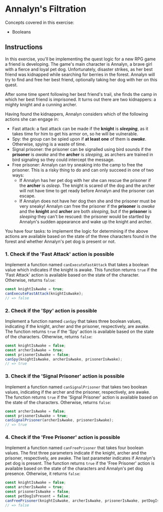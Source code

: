 # Annalyn's Filtration

Concepts covered in this exercise:
- Booleans

## Instructions
In this exercise, you'll be implementing the quest logic for a new RPG game a friend is developing. The game's main character is Annalyn, a brave girl with a fierce and loyal pet dog. Unfortunately, disaster strikes, as her best friend was kidnapped while searching for berries in the forest. Annalyn will try to find and free her best friend, optionally taking her dog with her on this quest.

After some time spent following her best friend's trail, she finds the camp in which her best friend is imprisoned. It turns out there are two kidnappers: a mighty knight and a cunning archer.

Having found the kidnappers, Annalyn considers which of the following actions she can engage in:

- Fast attack: a fast attack can be made if the **knight** is **_sleeping_**, as it takes time for him to get his armor on, so he will be vulnerable.
- Spy: the group can be spied upon if **at least one** of them is **_awake_**. Otherwise, spying is a waste of time.
- Signal prisoner: the prisoner can be signalled using bird sounds if the **prisoner** is *_awake_* and the **archer** is *_sleeping_*, as archers are trained in bird signaling so they could intercept the message.
- Free prisoner: Annalyn can try sneaking into the camp to free the prisoner. This is a risky thing to do and can only succeed in one of two ways:
  - If Annalyn has her pet dog with her she can rescue the prisoner if the **archer** is *_asleep_*. The knight is scared of the dog and the archer will not have time to get ready before Annalyn and the prisoner can escape.
  - If Annalyn does not have her dog then she and the prisoner must be very sneaky! Annalyn can free the prisoner if the **prisoner** is *_awake_* and the **knight** and **archer** are both *_sleeping_*, but if the **prisoner** is *_sleeping_* they can't be rescued: the prisoner would be startled by Annalyn's sudden appearance and wake up the knight and archer.

You have four tasks: to implement the logic for determining if the above actions are available based on the state of the three characters found in the forest and whether Annalyn's pet dog is present or not.

### 1. Check if the 'Fast Attack' action is possible
Implement a function named `canExecuteFastAttack` that takes a boolean value which indicates if the knight is awake. This function returns `true` if the 'Fast Attack' action is available based on the state of the character. Otherwise, returns `false`:

```JavaScript
const knightIsAwake = true;
canExecuteFastAttack(knightIsAwake);
// => false
```
### 2. Check if the 'Spy' action is possible
Implement a function named `canSpy` that takes three boolean values, indicating if the knight, archer and the prisoner, respectively, are awake. The function returns `true` if the 'Spy' action is available based on the state of the characters. Otherwise, returns `false`:

```JavaScript
const knightIsAwake = false;
const archerIsAwake = true;
const prisonerIsAwake = false;
canSpy(knightIsAwake, archerIsAwake, prisonerIsAwake);
// => true
```
### 3. Check if the 'Signal Prisoner' action is possible
Implement a function named `canSignalPrisoner` that takes two boolean values, indicating if the archer and the prisoner, respectively, are awake. The function returns `true` if the 'Signal Prisoner' action is available based on the state of the characters. Otherwise, returns `false`:

```JavaScript
const archerIsAwake = false;
const prisonerIsAwake = true;
canSignalPrisoner(archerIsAwake, prisonerIsAwake);
// => true
```
### 4. Check if the 'Free Prisoner' action is possible
Implement a function named `canFreePrisoner` that takes four boolean values. The first three parameters indicate if the knight, archer and the prisoner, respectively, are awake. The last parameter indicates if Annalyn's pet dog is present. The function returns `true` if the 'Free Prisoner' action is available based on the state of the characters and Annalyn's pet dog presence. Otherwise, it returns `false`:

```JavaScript
const knightIsAwake = false;
const archerIsAwake = true;
const prisonerIsAwake = false;
const petDogIsPresent = false;
canFreePrisoner(knightIsAwake, archerIsAwake, prisonerIsAwake, petDogIsPresent);
// => false
```
